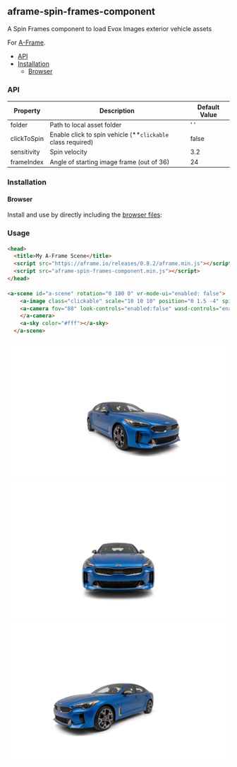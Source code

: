 ## aframe-spin-frames-component

A Spin Frames component to load Evox Images exterior vehicle assets

For [A-Frame](https://aframe.io).

  - [API](#api)
  - [Installation](#installation)
    - [Browser](#browser)

### API

| Property    | Description                                                 | Default Value |
| ----------- | ----------------------------------------------------------- | ------------- |
| folder      | Path to local asset folder                                  | ' '           |
| clickToSpin | Enable click to spin vehicle (**`clickable` class required) | false         |
| sensitivity | Spin velocity                                               | 3.2           |
| frameIndex  | Angle of starting image frame (out of 36)                   | 24            |

### Installation

#### Browser

Install and use by directly including the [browser files](dist):

### Usage

```html
<head>
  <title>My A-Frame Scene</title>
  <script src="https://aframe.io/releases/0.8.2/aframe.min.js"></script>
  <script src="aframe-spin-frames-component.min.js"></script>
</head>

<a-scene id="a-scene" rotation="0 180 0" vr-mode-ui="enabled: false">
    <a-image class="clickable" scale="10 10 10" position="0 1.5 -4" spin-frames="folder:./AIL13225_1024/; clickToSpin:false; vifnum:13225;"></a-image>
    <a-camera fov="80" look-controls="enabled:false" wasd-controls="enabled:false">
    </a-camera>
    <a-sky color="#fff"></a-sky>
  </a-scene>
```
![screen1](public/screen1.png)
![screen2](public/screen2.png)
![screen3](public/screen3.png)

